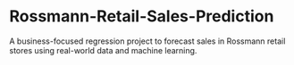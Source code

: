 # Rossmann-Retail-Sales-Prediction
A business-focused regression project to forecast sales in Rossmann retail stores using real-world data and machine learning.
